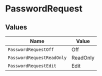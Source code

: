 # PasswordRequest


## Values

| Name                      | Value                     |
| ------------------------- | ------------------------- |
| `PasswordRequestOff`      | Off                       |
| `PasswordRequestReadOnly` | ReadOnly                  |
| `PasswordRequestEdit`     | Edit                      |